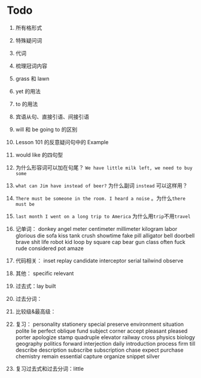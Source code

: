 # Todo

1. 所有格形式

2. 特殊疑问词

3. 代词

4. 梳理冠词内容

5. grass 和 lawn

6. yet 的用法

7. to 的用法

8. 宾语从句、直接引语、间接引语

9. will 和 be going to 的区别

10. Lesson 101 的反意疑问句中的 Example

11. would like 的四句型

12. 为什么形容词可以加在句尾？ `We have little milk left, we need to buy some`

13. `what can Jim have instead of beer?` 为什么副词 `instead` 可以这样用？

14. `There must be someone in the room. I heard a noise` 。为什么`there must be`

15. `last month I went on a long trip to America` 为什么用`trip`不用`travel`

16. 记单词： donkey angel meter centimeter millimeter kilogram labor glorious die sofa kiss tank crush showtime fake pill alligator bell doorbell brave shit life robot kid loop by square cap bear gun class often fuck rude considered pot amaze

17. 代码相关： inset replay candidate interceptor serial tailwind observe

18. 其他： specific relevant

19. 过去式：lay built

20. 过去分词：

21. 比较级&最高级：

22. 复习： personality stationery special preserve environment situation polite lie perfect oblique fund subject corner accept pleasant pleased porter apologize stamp quadruple elevator railway cross physics biology geography politics forward interjection daily introduction process firm till describe description subscribe subscription chase expect purchase chemistry remain essential capture organize snippet silver

23. 复习过去式和过去分词：little
